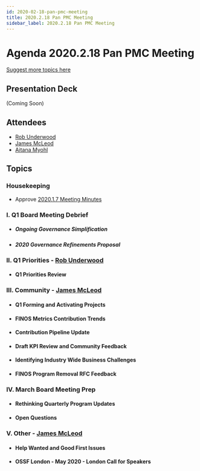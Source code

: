 ```yaml
---
id: 2020-02-18-pan-pmc-meeting
title: 2020.2.18 Pan PMC Meeting
sidebar_label: 2020.2.18 Pan PMC Meeting
---
```



# Agenda 2020.2.18 Pan PMC Meeting

[Suggest more topics here](https://github.com/finos/finos-pmcs/issues/25)

## Presentation Deck
(Coming Soon)

## Attendees
* [Rob Underwood](https://github.com/brooklynrob)
* [James McLeod](https://github.com/mcleo-d)
* [Aitana Myohl](https://github.com/aitana16)

## Topics

### Housekeeping
* Approve [2020.1.7 Meeting Minutes](https://github.com/finos/finos-pmcs/blob/master/docs/2020-01-07-Pan-PMC-Meeting.md)

### I. Q1 Board Meeting Debrief
* ##### Ongoing Governance Simplification
* ##### 2020 Governance Refinements Proposal

### II. Q1 Priorities - [Rob Underwood](https://github.com/brooklynrob)
* #### Q1 Priorities Review

### III. Community - [James McLeod](https://github.com/mcleo-d)
* #### Q1 Forming and Activating Projects 
* #### FINOS Metrics Contribution Trends 
* #### Contribution Pipeline Update 
* #### Draft KPI Review and Community Feedback 
* #### Identifying Industry Wide Business Challenges
* #### FINOS Program Removal RFC Feedback

### IV. March Board Meeting Prep
* #### Rethinking Quarterly Program Updates
* #### Open Questions

### V. Other - [James McLeod](https://github.com/mcleo-d)
* #### Help Wanted and Good First Issues
* #### OSSF London - May 2020 - London Call for Speakers

